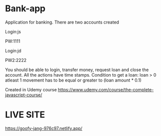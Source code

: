 # Bank-app
Application for banking.
There are two accounts created

Login:js

PW:1111

Login:jd

PW2:2222

You should be able to login, transfer money, request loan and close the account. All the actions have time stamps.
Condition to get a loan: 
loan > 0
atleast 1 movement has to be equal or greater to (loan amount * 0.1)


Created in Udemy course
https://www.udemy.com/course/the-complete-javascript-course/

# LIVE SITE
https://goofy-jang-976c97.netlify.app/
